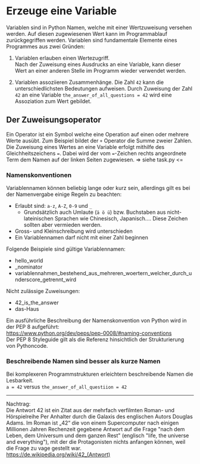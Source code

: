 # Erzeuge eine Variable
Variablen sind in Python Namen, welche mit einer Wertzuweisung versehen werden. Auf diesen zugewiesenen Wert kann im Programmablauf zurückgegriffen werden. Variablen sind fundamentale Elemente eines Programmes aus zwei Gründen:

1. Variablen erlauben einen Wertezugriff.  
   Nach der Zuweisung eines Ausdrucks an eine Variable, kann dieser Wert an
   einer anderen Stelle im Programm wieder verwendet werden.
   
2. Variablen assoziieren Zusammenhänge. Die Zahl `42` kann die unterschiedlichsten 
   Bedeutungen aufweisen. Durch Zuweisung der Zahl `42` an eine Variable
   `the_answer_of_all_questions = 42` wird eine Assoziation zum Wert gebildet.
   
## Der Zuweisungsoperator
Ein Operator ist ein Symbol welche eine Operation auf einen oder mehrere Werte 
ausübt. Zum Beispiel bildet der `+` Operator die Summe zweier Zahlen. Die Zuweisung
eines Wertes an eine Variable erfolgt mithilfe des Gleichheitszeichens `=`. Dabei wird der vom `=`-Zeichen rechts angeordnete Term dem Namen auf der linken Seiten zugewiesen.
=> siehe task.py <=

### Namenskonventionen
Variablennamen können beliebig lange oder kurz sein, allerdings gilt es bei der Namenvergabe einige Regeln zu beachten:

- Erlaubt sind: `a-z`, `A-Z`, `0-9` und `_`
  * Grundsätzlich auch Umlaute (`ä ö ü`) bzw. Buchstaben aus nicht-lateinischen Sprachen wie Chinesisch, Japanisch.... 
    Diese Zeichen sollten aber vermieden werden.
- Gross- und Kleinschreibung wird unterschieden
- Ein Variablennamen darf nicht mit einer Zahl beginnen

Folgende Beispiele sind gültige Variablennamen:

- hello_world
- _nominator
- variablennahmen_bestehend_aus_mehreren_woertern_welcher_durch_underscore_getrennt_wird

Nicht zulässige Zuweisungen:
- 42_is_the_answer
- das-Haus 

Ein ausführliche Beschreibung der Namenskonvention von Python wird in der PEP 8 aufgeführt:  
https://www.python.org/dev/peps/pep-0008/#naming-conventions  
Der PEP 8 Styleguide gilt als die Referenz hinsichtlich der Strukturierung
von Pythoncode.

### Beschreibende Namen sind besser als kurze Namen
Bei komplexeren Programmstrukturen erleichtern beschreibende Namen die Lesbarkeit.  
`a = 42` versus `the_answer_of_all_questiion = 42`

---
Nachtrag:  
Die Antwort 42 ist ein Zitat aus der mehrfach verfilmten Roman- und Hörspielreihe Per Anhalter durch 
die Galaxis des englischen Autors Douglas Adams.
Im Roman ist „42“ die von einem Supercomputer nach einigen Millionen Jahren Rechenzeit gegebene Antwort 
auf die Frage "nach dem Leben, dem Universum und dem ganzen Rest" 
(englisch "life, the universe and everything"), mit der die Protagonisten nichts anfangen können, 
weil die Frage zu vage gestellt war.  
https://de.wikipedia.org/wiki/42_(Antwort)   


  